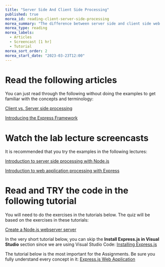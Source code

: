 ```yaml
---
title: "Server Side And Client Side Processing"
published: true
morea_id: reading-client-server-side-processing
morea_summary: "The difference between server side and client side web page processing"
morea_type: reading
morea_labels:
  - Articles
  - Screencast [1 hr]
  - Tutorial
morea_sort_order: 2
morea_start_date: "2023-03-23T12:00"
---
```

# Read the following articles

You can just read through the following without doing the examples to get familiar with the concepts and terminology:

[Client vs. Server side processing](https://www.cloudflare.com/learning/serverless/glossary/client-side-vs-server-side/)

[Introducing the Express Framework](https://developer.mozilla.org/en-US/docs/Learn/Server-side/Express_Nodejs/Introduction)

# Watch the lab lecture screencasts
It is recommended that you try the examples in the following lectures:

[Introduction to server side processing with Node.js](https://youtu.be/skAzF4y6oco)

[Introduction to web application processing with Express](https://youtu.be/PT3Dag_KTfA)

# Read and TRY the code in the following tutorial
You will need to do the exercises in the tutorials below. The quiz will be based on the exercises in these tutorials:

[Create a Node.js webserver server](https://www.tutorialsteacher.com/nodejs/create-nodejs-web-server)

In the very short tutorial below, you can skip the **Install Express.js in Visual Studio**  section since we are using Visual Studio Code:
[Installing Express.js](https://www.tutorialsteacher.com/nodejs/expressjs)

The tutorial below is the most important for the Assignments. Be sure you fully understand every concept in it:
[Express.js Web Application](https://www.tutorialsteacher.com/nodejs/expressjs-web-application)
